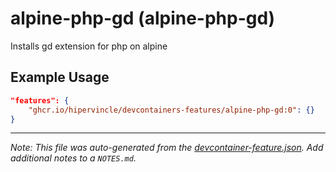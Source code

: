 
# alpine-php-gd (alpine-php-gd)

Installs gd extension for php on alpine

## Example Usage

```json
"features": {
    "ghcr.io/hipervincle/devcontainers-features/alpine-php-gd:0": {}
}
```





---

_Note: This file was auto-generated from the [devcontainer-feature.json](https://github.com/hipervincle/devcontainers-features/blob/main/src/alpine-php-gd/devcontainer-feature.json).  Add additional notes to a `NOTES.md`._
